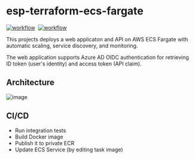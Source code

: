 # esp-terraform-ecs-fargate
[![workflow](https://github.com/nlykkei/esp-terraform-ecs-fargate/actions/workflows/app.yml/badge.svg)](https://github.com/nlykkei/esp-terraform-ecs-fargate/actions/workflows/app.yml)&nbsp;&nbsp;[![workflow](https://github.com/nlykkei/esp-terraform-ecs-fargate/actions/workflows/api.yml/badge.svg)](https://github.com/nlykkei/esp-terraform-ecs-fargate/actions/workflows/api.yml)

This projects deploys a web applicaton and API on AWS ECS Fargate with automatic scaling, service discovery, and monitoring.

The web application supports Azure AD OIDC authentication for retrieving ID token (user's identity) and access token (API claim).

## Architecture 
![image](https://user-images.githubusercontent.com/14088508/212656573-0cbc4c2c-b560-4c5a-9711-b8056edb456f.png)

## CI/CD
- Run integration tests
- Build Docker image
- Publish it to private ECR
- Update ECS Service (by editing task image)
